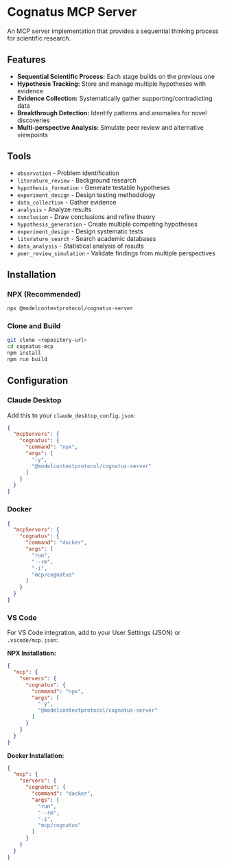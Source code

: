 # Cognatus MCP Server

An MCP server implementation that provides a sequential thinking process for scientific research.

## Features

- **Sequential Scientific Process:** Each stage builds on the previous one
- **Hypothesis Tracking:** Store and manage multiple hypotheses with evidence
- **Evidence Collection:** Systematically gather supporting/contradicting data
- **Breakthrough Detection:** Identify patterns and anomalies for novel discoveries
- **Multi-perspective Analysis:** Simulate peer review and alternative viewpoints

## Tools

- `observation` - Problem identification
- `literature_review` - Background research  
- `hypothesis_formation` - Generate testable hypotheses
- `experiment_design` - Design testing methodology
- `data_collection` - Gather evidence
- `analysis` - Analyze results
- `conclusion` - Draw conclusions and refine theory
- `hypothesis_generation` - Create multiple competing hypotheses
- `experiment_design` - Design systematic tests
- `literature_search` - Search academic databases
- `data_analysis` - Statistical analysis of results
- `peer_review_simulation` - Validate findings from multiple perspectives

## Installation

### NPX (Recommended)

```bash
npx @modelcontextprotocol/cognatus-server
```

### Clone and Build

```bash
git clone <repository-url>
cd cognatus-mcp
npm install
npm run build
```

## Configuration

### Claude Desktop

Add this to your `claude_desktop_config.json`:

```json
{
  "mcpServers": {
    "cognatus": {
      "command": "npx",
      "args": [
        "-y",
        "@modelcontextprotocol/cognatus-server"
      ]
    }
  }
}
```

### Docker

```json
{
  "mcpServers": {
    "cognatus": {
      "command": "docker",
      "args": [
        "run",
        "--rm",
        "-i",
        "mcp/cognatus"
      ]
    }
  }
}
```

### VS Code

For VS Code integration, add to your User Settings (JSON) or `.vscode/mcp.json`:

**NPX Installation:**
```json
{
  "mcp": {
    "servers": {
      "cognatus": {
        "command": "npx",
        "args": [
          "-y",
          "@modelcontextprotocol/cognatus-server"
        ]
      }
    }
  }
}
```

**Docker Installation:**
```json
{
  "mcp": {
    "servers": {
      "cognatus": {
        "command": "docker",
        "args": [
          "run",
          "--rm",
          "-i",
          "mcp/cognatus"
        ]
      }
    }
  }
}
```
